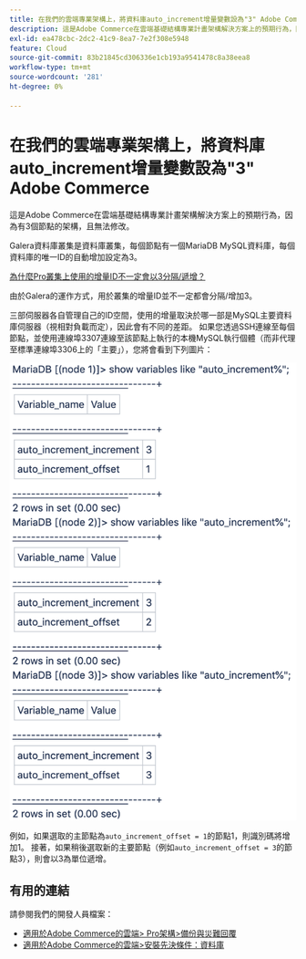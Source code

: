 ```yaml
---
title: 在我們的雲端專業架構上，將資料庫auto_increment增量變數設為"3" Adobe Commerce
description: 這是Adobe Commerce在雲端基礎結構專業計畫架構解決方案上的預期行為，因為有3個節點的架構，且無法修改。
exl-id: ea478cbc-2dc2-41c9-8ea7-7e2f308e5948
feature: Cloud
source-git-commit: 83b21845cd306336e1cb193a9541478c8a38eea8
workflow-type: tm+mt
source-wordcount: '281'
ht-degree: 0%

---
```


# 在我們的雲端專業架構上，將資料庫auto_increment增量變數設為&quot;3&quot; Adobe Commerce

這是Adobe Commerce在雲端基礎結構專業計畫架構解決方案上的預期行為，因為有3個節點的架構，且無法修改。

Galera資料庫叢集是資料庫叢集，每個節點有一個MariaDB MySQL資料庫，每個資料庫的唯一ID的自動增加設定為3。

<u>為什麼Pro叢集上使用的增量ID不一定會以3分隔/遞增？</u>

由於Galera的運作方式，用於叢集的增量ID並不一定都會分隔/增加3。

三部伺服器各自管理自己的ID空間，使用的增量取決於哪一部是MySQL主要資料庫伺服器（視相對負載而定），因此會有不同的差距。
如果您透過SSH連線至每個節點，並使用連線埠3307連線至該節點上執行的本機MySQL執行個體（而非代理至標準連線埠3306上的「主要」），您將會看到下列圖片：

![auto_increment](assets/auto_increment_id.png)

例如，如果選取的主節點為`auto_increment_offset = 1`的節點1，則識別碼將增加1。 接著，如果稍後選取新的主要節點（例如`auto_increment_offset = 3`的節點3），則會以3為單位遞增。

## 有用的連結

請參閱我們的開發人員檔案：

* [適用於Adobe Commerce的雲端> Pro架構>備份與災難回覆](https://devdocs.magento.com/cloud/architecture/pro-architecture.html#backup-and-disaster-recovery)
* [適用於Adobe Commerce的雲端>安裝先決條件：資料庫](https://devdocs.magento.com/cloud/before/before-workspace-magento-prereqs.html#database)
